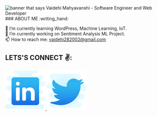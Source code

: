 
<img src="https://raw.githubusercontent.com/Vaidehii28/Vaidehii28/master/Blue Pink Gradient Fashion Banner.png" alt="banner that says Vaidehi Mahyavanshi - Software Engineer and Web Developer">
### ABOUT ME :writing_hand:

🌱 I’m currently learning WordPress, Machine Learning, IoT. <br>
🔭 I’m currently working on Sentiment Analysis ML Project. <br>
📫 How to reach me: vaidehi282002@gmail.com

## LETS'S CONNECT :v:: <br>
<a href="https://www.linkedin.com/in/vaidehi-mahyavanshi-04b920204/" target="_blank">
<img src="https://github.com/DwinaTech/public-images/blob/main/linkedin-icon.png" alt="LinkedIn logo"/>
</a>
<a href="https://twitter.com/itsvaidehii?t=FzoATgZP09i95tEhu5m8yA&s=08" target="_blank">
<img src="https://github.com/DwinaTech/public-images/blob/main/twitter-icon.png" alt="Twitter logo"/>
</a>
  
<!--
**Vaidehii28/Vaidehii28** is a ✨ _special_ ✨ repository because its `README.md` (this file) appears on your GitHub profile.

Here are some ideas to get you started:

- 🔭 I’m currently working on ...
- 🌱 I’m currently learning ...
- 👯 I’m looking to collaborate on ...
- 🤔 I’m looking for help with ...
- 💬 Ask me about ...
- 📫 How to reach me: ...
- 😄 Pronouns: ...
- ⚡ Fun fact: ...
-->
